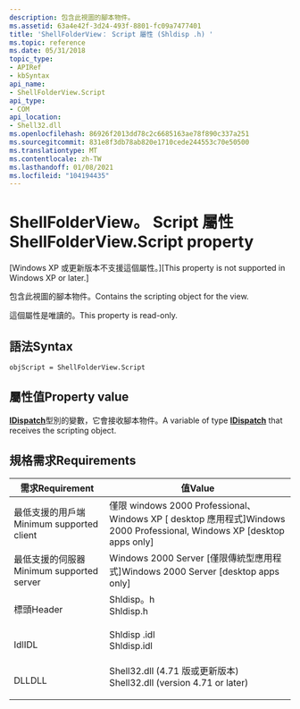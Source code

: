 ```yaml
---
description: 包含此視圖的腳本物件。
ms.assetid: 63a4e42f-3d24-493f-8801-fc09a7477401
title: 'ShellFolderView： Script 屬性 (Shldisp .h) '
ms.topic: reference
ms.date: 05/31/2018
topic_type:
- APIRef
- kbSyntax
api_name:
- ShellFolderView.Script
api_type:
- COM
api_location:
- Shell32.dll
ms.openlocfilehash: 86926f2013dd78c2c6685163ae78f890c337a251
ms.sourcegitcommit: 831e8f3db78ab820e1710cede244553c70e50500
ms.translationtype: MT
ms.contentlocale: zh-TW
ms.lasthandoff: 01/08/2021
ms.locfileid: "104194435"
---
```

# <a name="shellfolderviewscript-property"></a><span data-ttu-id="d3f6b-103">ShellFolderView。 Script 屬性</span><span class="sxs-lookup"><span data-stu-id="d3f6b-103">ShellFolderView.Script property</span></span>

<span data-ttu-id="d3f6b-104">\[Windows XP 或更新版本不支援這個屬性。\]</span><span class="sxs-lookup"><span data-stu-id="d3f6b-104">\[This property is not supported in Windows XP or later.\]</span></span>

<span data-ttu-id="d3f6b-105">包含此視圖的腳本物件。</span><span class="sxs-lookup"><span data-stu-id="d3f6b-105">Contains the scripting object for the view.</span></span>

<span data-ttu-id="d3f6b-106">這個屬性是唯讀的。</span><span class="sxs-lookup"><span data-stu-id="d3f6b-106">This property is read-only.</span></span>

## <a name="syntax"></a><span data-ttu-id="d3f6b-107">語法</span><span class="sxs-lookup"><span data-stu-id="d3f6b-107">Syntax</span></span>


```JScript
objScript = ShellFolderView.Script
```



## <a name="property-value"></a><span data-ttu-id="d3f6b-108">屬性值</span><span class="sxs-lookup"><span data-stu-id="d3f6b-108">Property value</span></span>

<span data-ttu-id="d3f6b-109">[**IDispatch**](/windows/win32/api/oaidl/nn-oaidl-idispatch)型別的變數，它會接收腳本物件。</span><span class="sxs-lookup"><span data-stu-id="d3f6b-109">A variable of type [**IDispatch**](/windows/win32/api/oaidl/nn-oaidl-idispatch) that receives the scripting object.</span></span>

## <a name="requirements"></a><span data-ttu-id="d3f6b-110">規格需求</span><span class="sxs-lookup"><span data-stu-id="d3f6b-110">Requirements</span></span>



| <span data-ttu-id="d3f6b-111">需求</span><span class="sxs-lookup"><span data-stu-id="d3f6b-111">Requirement</span></span> | <span data-ttu-id="d3f6b-112">值</span><span class="sxs-lookup"><span data-stu-id="d3f6b-112">Value</span></span> |
|-------------------------------------|----------------------------------------------------------------------------------------------------------------|
| <span data-ttu-id="d3f6b-113">最低支援的用戶端</span><span class="sxs-lookup"><span data-stu-id="d3f6b-113">Minimum supported client</span></span><br/> | <span data-ttu-id="d3f6b-114">僅限 windows 2000 Professional、Windows XP \[ desktop 應用程式\]</span><span class="sxs-lookup"><span data-stu-id="d3f6b-114">Windows 2000 Professional, Windows XP \[desktop apps only\]</span></span><br/>                                         |
| <span data-ttu-id="d3f6b-115">最低支援的伺服器</span><span class="sxs-lookup"><span data-stu-id="d3f6b-115">Minimum supported server</span></span><br/> | <span data-ttu-id="d3f6b-116">Windows 2000 Server \[僅限傳統型應用程式\]</span><span class="sxs-lookup"><span data-stu-id="d3f6b-116">Windows 2000 Server \[desktop apps only\]</span></span><br/>                                                           |
| <span data-ttu-id="d3f6b-117">標頭</span><span class="sxs-lookup"><span data-stu-id="d3f6b-117">Header</span></span><br/>                   | <dl> <span data-ttu-id="d3f6b-118"><dt>Shldisp。h</dt></span><span class="sxs-lookup"><span data-stu-id="d3f6b-118"><dt>Shldisp.h</dt></span></span> </dl>                           |
| <span data-ttu-id="d3f6b-119">Idl</span><span class="sxs-lookup"><span data-stu-id="d3f6b-119">IDL</span></span><br/>                      | <dl> <span data-ttu-id="d3f6b-120"><dt>Shldisp .idl</dt></span><span class="sxs-lookup"><span data-stu-id="d3f6b-120"><dt>Shldisp.idl</dt></span></span> </dl>                         |
| <span data-ttu-id="d3f6b-121">DLL</span><span class="sxs-lookup"><span data-stu-id="d3f6b-121">DLL</span></span><br/>                      | <dl> <span data-ttu-id="d3f6b-122"><dt>Shell32.dll (4.71 版或更新版本) </dt></span><span class="sxs-lookup"><span data-stu-id="d3f6b-122"><dt>Shell32.dll (version 4.71 or later)</dt></span></span> </dl> |



 

 
